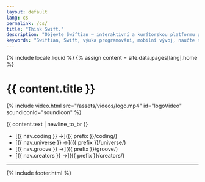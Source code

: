 ```yaml
---
layout: default
lang: cs
permalink: /cs/
title: "Think Swift."
description: "Objevte Swiftian – interaktivní a kurátorskou platformu pro kreativní výuku jazyka Swift. Překročte hranice a tvořte nově."
keywords: "Swiftian, Swift, výuka programování, mobilní vývoj, naučte se Swift"
---
```


{% include locale.liquid %}
{% assign content = site.data.pages[lang].home %}

# {{ content.title }}

{% include video.html src="/assets/videos/logo.mp4" id="logoVideo" soundIconId="soundIcon" %}

{{ content.text | newline_to_br }}

- [{{ nav.coding }} →]({{ prefix }}/coding/)
- [{{ nav.universe }} →]({{ prefix }}/universe/)
- [{{ nav.groove }} →]({{ prefix }}/groove/)
- [{{ nav.creators }} →]({{ prefix }}/creators/)

---
{% include footer.html %}